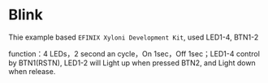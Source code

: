 # Blink
Thie example based `EFINIX Xyloni Development Kit`, used LED1-4, BTN1-2

function：4 LEDs，2 second an cycle，On 1sec，Off 1sec；LED1-4 control by BTN1(RSTN), 
LED1-2 will Light up when pressed BTN2, and Light down when release.